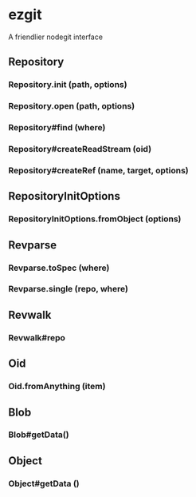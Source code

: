 # ezgit

A friendlier nodegit interface

## Repository

### Repository.init (path, options)

### Repository.open (path, options)

### Repository#find (where)

### Repository#createReadStream (oid)

### Repository#createRef (name, target, options)


## RepositoryInitOptions

### RepositoryInitOptions.fromObject (options)

## Revparse

### Revparse.toSpec (where)

### Revparse.single (repo, where)

## Revwalk

### Revwalk#repo

## Oid

### Oid.fromAnything (item)

## Blob

### Blob#getData()

## Object

### Object#getData ()
